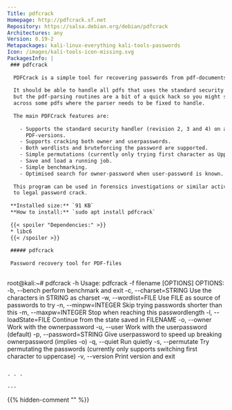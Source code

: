 ```yaml
---
Title: pdfcrack
Homepage: http://pdfcrack.sf.net
Repository: https://salsa.debian.org/debian/pdfcrack
Architectures: any
Version: 0.19-2
Metapackages: kali-linux-everything kali-tools-passwords 
Icon: /images/kali-tools-icon-missing.svg
PackagesInfo: |
 ### pdfcrack
 
  PDFCrack is a simple tool for recovering passwords from pdf-documents.
   
  It should be able to handle all pdfs that uses the standard security handler
  but the pdf-parsing routines are a bit of a quick hack so you might stumble
  across some pdfs where the parser needs to be fixed to handle.
   
  The main PDFCrack features are:
   
    - Supports the standard security handler (revision 2, 3 and 4) on all known
      PDF-versions.
    - Supports cracking both owner and userpasswords.
    - Both wordlists and bruteforcing the password are supported.
    - Simple permutations (currently only trying first character as Upper Case).
    - Save and load a running job.
    - Simple benchmarking.
    - Optimised search for owner-password when user-password is known.
   
  This program can be used in forensics investigations or similar activities,
  to legal password crack.
 
 **Installed size:** `91 KB`  
 **How to install:** `sudo apt install pdfcrack`  
 
 {{< spoiler "Dependencies:" >}}
 * libc6 
 {{< /spoiler >}}
 
 ##### pdfcrack
 
 Password recovery tool for PDF-files
 
 ```
 root@kali:~# pdfcrack -h
 Usage: pdfcrack -f filename [OPTIONS]
 OPTIONS:
 -b, --bench		perform benchmark and exit
 -c, --charset=STRING	Use the characters in STRING as charset
 -w, --wordlist=FILE	Use FILE as source of passwords to try
 -n, --minpw=INTEGER	Skip trying passwords shorter than this
 -m, --maxpw=INTEGER	Stop when reaching this passwordlength
 -l, --loadState=FILE	Continue from the state saved in FILENAME
 -o, --owner		Work with the ownerpassword
 -u, --user		Work with the userpassword (default)
 -p, --password=STRING	Give userpassword to speed up breaking
 			ownerpassword (implies -o)
 -q, --quiet		Run quietly
 -s, --permutate		Try permutating the passwords (currently only
 			supports switching first character to uppercase)
 -v, --version		Print version and exit
 ```
 
 - - -
 
---
```

{{% hidden-comment "<!--Do not edit anything above this line-->" %}}
